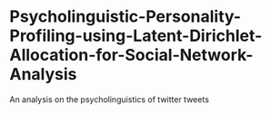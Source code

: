 # Psycholinguistic-Personality-Profiling-using-Latent-Dirichlet-Allocation-for-Social-Network-Analysis
An analysis on the psycholinguistics of twitter tweets
